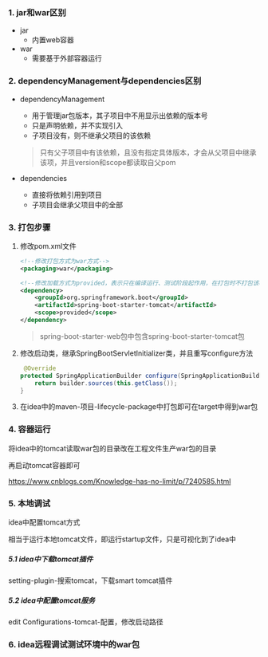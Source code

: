 ### 1. jar和war区别

- jar
  - 内置web容器
- war
  - 需要基于外部容器运行



### 2. dependencyManagement与dependencies区别

- dependencyManagement

  - 用于管理jar包版本，其子项目中不用显示出依赖的版本号
  - 只是声明依赖，并不实现引入
  - 子项目没有，则不继承父项目的该依赖

  > 只有父子项目中有该依赖，且没有指定具体版本，才会从父项目中继承该项，并且version和scope都读取自父pom

- dependencies

  - 直接将依赖引用到项目
  - 子项目会继承父项目中的全部



### 3. 打包步骤

1. 修改pom.xml文件

   ```xml
   <!--修改打包方式为war方式-->
   <packaging>war</packaging>
   
   <!--修改加载方式为provided，表示只在编译运行、测试阶段起作用，在打包时不打包该模块-->
   <dependency>
       <groupId>org.springframework.boot</groupId>
       <artifactId>spring-boot-starter-tomcat</artifactId>
       <scope>provided</scope>
   </dependency>
   
   
   ```

   > spring-boot-starter-web包中包含spring-boot-starter-tomcat包

2. 修改启动类，继承SpringBootServletInitializer类，并且重写configure方法

   ```java
    @Override
   protected SpringApplicationBuilder configure(SpringApplicationBuilder builder) {
       return builder.sources(this.getClass());
   }
   ```

3. 在idea中的maven-项目-lifecycle-package中打包即可在target中得到war包



### 4. 容器运行

将idea中的tomcat读取war包的目录改在工程文件生产war包的目录

再启动tomcat容器即可

https://www.cnblogs.com/Knowledge-has-no-limit/p/7240585.html



### 5. 本地调试

idea中配置tomcat方式

相当于运行本地tomcat文件，即运行startup文件，只是可视化到了idea中



##### 5.1 idea中下载tomcat插件

setting-plugin-搜索tomcat，下载smart tomcat插件



##### 5.2 idea中配置tomcat服务

edit Configurations-tomcat-配置，修改启动路径



### 6. idea远程调试测试环境中的war包


